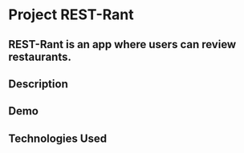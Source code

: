 # **Project REST-Rant**

## **REST-Rant is an app where users can review restaurants.**

## **Description**

## **Demo**

## **Technologies Used**